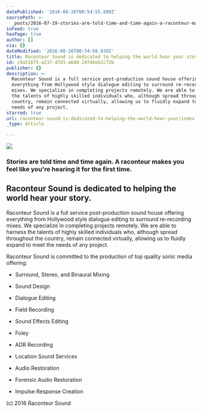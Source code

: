 ```yaml
---
datePublished: '2016-08-26T00:54:55.809Z'
sourcePath: >-
  _posts/2016-07-19-stories-are-told-time-and-time-again-a-raconteur-makes-you.md
inFeed: true
hasPage: true
author: []
via: {}
dateModified: '2016-08-26T00:54:50.939Z'
title: Raconteur Sound is dedicated to helping the world hear your story.
id: c9a516f5-a237-47d3-a648-29746eb2c72b
publisher: {}
description: >-
  Raconteur Sound is a full service post-production sound house offering
  everything from Hollywood style dialogue editing to surround re-recording
  mixes. We specialize in completing projects remotely. We are able to harness
  the talents of highly skilled individuals who, although spread throughout the
  country, remain connected virtually, allowing us to fluidly expand to meet the
  needs of any project.
starred: true
url: raconteur-sound-is-dedicated-to-helping-the-world-hear-your/index.html
_type: Article

---
```

![](https://the-grid-user-content.s3-us-west-2.amazonaws.com/aa6c5822-bf4b-483b-ae74-ed22377e87a9.png)

### Stories are told time and time again. A raconteur makes you feel like you're hearing it for the first time.

## Raconteur Sound is dedicated to helping the world hear your story.

Raconteur Sound is a full service post-production sound house offering everything from Hollywood style dialogue editing to surround re-recording mixes. We specialize in completing projects remotely. We are able to harness the talents of highly skilled individuals who, although spread throughout the country, remain connected virtually, allowing us to fluidly expand to meet the needs of any project.

Raconteur Sound is committed to the production of top quality sonic media offering:

* Surround, Stereo, and Binaural Mixing

* Sound Design

* Dialogue Editing

* Field Recording

* Sound Effects Editing

* Foley

* ADR Recording

* Location Sound Services

* Audio Restoration

* Forensic Audio Restoration

* Impulse Response Creation

(c) 2016 Raconteur Sound